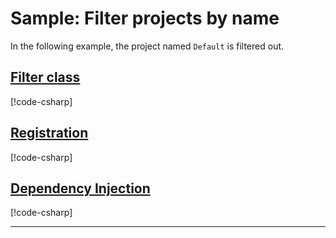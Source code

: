 # Sample: Filter projects by name

In the following example, the project named `Default` is filtered out.

## [Filter class](#tab/class)

[!code-csharp[](../../../../../examples/Csharp.ExampleApplication/Hooks/Filters/DefaultProjectsFilter.cs#class)]

## [Registration](#tab/registration)

[!code-csharp[](../../../../../examples/Csharp.ExampleApplication/MyMigrationApplication.cs#DefaultProjectsFilter-Registration)]

## [Dependency Injection](#tab/di)

[!code-csharp[](../../../../../examples/Csharp.ExampleApplication/Program.cs#DefaultProjectsFilter-DI)]

---
